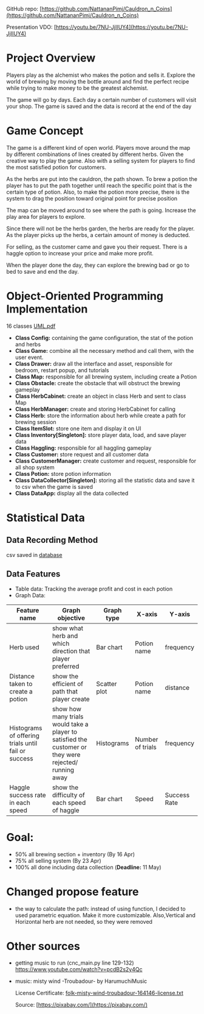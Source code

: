 GitHub repo: [https://github.com/NattananPimj/Cauldron_n_Coins](https://github.com/NattananPimj/Cauldron_n_Coins)


Presentation VDO: [https://youtu.be/7NU-JjIIUY4](https://youtu.be/7NU-JjIIUY4)

# Project Overview
Players play as the alchemist who makes the potion and sells it. Explore the world of brewing by moving the bottle around and find the perfect recipe while trying to make money to be the greatest alchemist.

The game will go by days. Each day a certain number of customers will visit your shop. The game is saved and the data is record at the end of the day

# Game Concept

The game is a different kind of open world. Players move around the map by different combinations of lines created by different herbs. Given the creative way to play the game. Also with a selling system for players to find the most satisfied potion for customers.

As the herbs are put into the cauldron, the path shown. To brew a potion the player has to put the path together until reach the specific point that is the certain type of potion. Also, to make the potion more precise, there is the system to drag the position toward original point for precise position

The map can be moved around to see where the path is going. Increase the play area for players to explore.

Since there will not be the herbs garden, the herbs are ready for the player. As the player picks up the herbs, a certain amount of money is deducted.

For selling, as the customer came and gave you their request. There is a haggle option to increase your price and make more profit.

When the player done the day, they can explore the brewing bad or go to bed to save and end the day.

# Object-Oriented Programming Implementation
16 classes [UML.pdf](6710545601%20UML%20class.pdf)
- **Class Config:** containing the game configuration, the stat of the potion and herbs
- **Class Game:** combine all the necessary method and call them, with the user event.
- **Class Drawer:** draw all the interface and asset, responsible for bedroom, restart popup, and tutorials
- **Class Map:** responsible for all brewing system, including create a Potion
- **Class Obstacle:** create the obstacle that will obstruct the brewing gameplay
- **Class HerbCabinet:** create an object in class Herb and sent to class Map
- **Class HerbManager:** create and storing HerbCabinet for calling
- **Class Herb:** store the information about herb while create a path for brewing session
- **Class ItemSlot:** store one item and display it on UI
- **Class Inventory[Singleton]:** store player data, load, and save player data
- **Class Haggling:** responsible for all haggling gameplay
- **Class Customer:** store request and all customer data
- **Class CustomerManager:** create customer and request, responsible for all shop system
- **Class Potion:** store potion information
- **Class DataCollector[Singleton]:** storing all the statistic data and save it to csv when the game is saved
- **Class DataApp:** display all the data collected


# Statistical Data
## Data Recording Method
csv saved in [database](database)
## Data Features
- Table data: Tracking the average profit and cost in each potion
- Graph Data:

| Feature name                                        | Graph objective                                                                                        | Graph type   | X-axis           | Y-axis       |
|-----------------------------------------------------|--------------------------------------------------------------------------------------------------------|--------------|------------------|--------------|
| Herb used                                           | show what herb and which direction that player preferred                                               | Bar chart    | Potion name      | frequency    |
| Distance taken to create a potion                   | show the efficient of path that player create                                                          | Scatter plot | Potion name      | distance     |
| Histograms of offering trials until fail or success | show how many trials would take a player to satisfied the customer or they were rejected/ running away | Histograms   | Number of trials | frequency    |
| Haggle success rate in each speed                   | show the difficulty of each speed of haggle                                                            | Bar chart    | Speed            | Success Rate |

# Goal:
- 50% all brewing section + inventory (By 16 Apr)
- 75% all selling system (By 23 Apr)
- 100% all done including data collection (**Deadline:** 11 May)

# Changed propose feature
- the way to calculate the path: instead of using function, I decided to used parametric equation. Make it more customizable.
 Also,Vertical and Horizontal herb are not needed, so they were removed

# Other sources
- getting music to run (cnc_main.py line 129-132)
    https://www.youtube.com/watch?v=pcdB2s2y4Qc

- music: misty wind -Troubadour- by HarumuchiMusic

    License Certificate: [folk-misty-wind-troubadour-164146-license.txt](Music%2Ffolk-misty-wind-troubadour-164146-license.txt)

    Source: [https://pixabay.com/](https://pixabay.com/)
